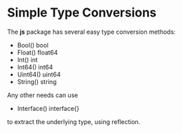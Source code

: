 # Simple Type Conversions

The **js** package has several easy type conversion methods:

- Bool() bool
- Float() float64
- Int() int
- Int64() int64
- Uint64() uint64
- String() string

Any other needs can use

- Interface() interface{}

to extract the underlying type, using reflection.